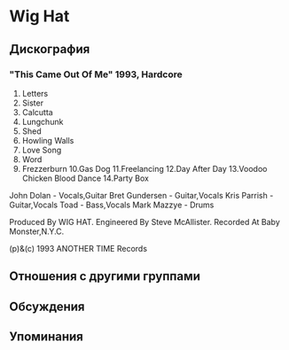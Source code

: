 # Wig Hat



## Дискография

### "This Came Out Of Me" 1993, Hardcore

1. Letters
2. Sister
3. Calcutta
4. Lungchunk
5. Shed
6. Howling Walls
7. Love Song
8. Word
9. Frezzerburn
10.Gas Dog
11.Freelancing
12.Day After Day
13.Voodoo Chicken Blood Dance
14.Party Box

 John Dolan - Vocals,Guitar
 Bret Gundersen - Guitar,Vocals
 Kris Parrish - Guitar,Vocals
 Toad - Bass,Vocals
 Mark Mazzye - Drums

Produced By WIG HAT.
Engineered By Steve McAllister.
Recorded At Baby Monster,N.Y.C.

(p)&(c) 1993 ANOTHER TIME Records


## Отношения с другими группами


## Обсуждения


## Упоминания

